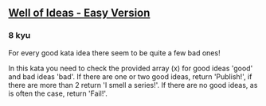 <h2><a href=https://www.codewars.com/kata/57f222ce69e09c3630000212/train/javascript target="_blank">Well of Ideas - Easy Version</a></h2><h3>8 kyu</h3><p>For every good kata idea there seem to be quite a few bad ones!</p><p>In this kata you need to check the provided array (x) for good ideas 'good' and bad ideas 'bad'. If there are one or two good ideas, return 'Publish!', if there are more than 2 return 'I smell a series!'. If there are no good ideas, as is often the case, return 'Fail!'.</p>